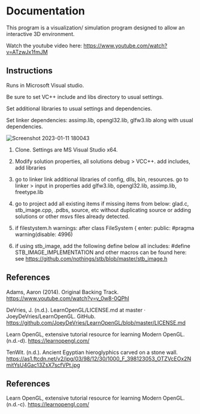# Documentation

This program is a visualization/ simulation program designed to allow an interactive 3D environment. 

Watch the youtube video here: 
https://www.youtube.com/watch?v=ATzwJx1fmJM

## Instructions 

Runs in Microsoft Visual studio. 

Be sure to set VC++ include and libs directory to usual settings.

Set additional libraries to usual settings and dependencies.

Set linker dependencies: assimp.lib, opengl32.lib, glfw3.lib along with usual dependencies.


![Screenshot 2023-01-11 180043](https://user-images.githubusercontent.com/110789514/211936610-3f1fb793-e384-46e2-b9de-c80d3ba3e4ba.png)

1. Clone. Settings are MS Visual Studio x64. 

2. Modify solution properties, all solutions debug > VCC++.
add includes, add libraries

3. go to linker link additional libraries of config, dlls, bin, resources.
go to linker > input in properties add 
glfw3.lib, opengl32.lib, assimp.lib, freetype.lib

4. go to project add all existing items if missing items from below:
glad.c, stb_image.cpp, .pdbs, source, etc without duplicating source or adding solutions or other msvs files already detected. 

5. if filestystem.h warnings: 
after class FileSystem {
enter:
  public:
  #pragma warning(disable: 4996)

6. if using stb_image, add the following define below all includes: 
#define STB_IMAGE_IMPLEMENTATION
and other macros can be found here: see https://github.com/nothings/stb/blob/master/stb_image.h 


## References
Adams, Aaron (2014). Original Backing Track. https://www.youtube.com/watch?v=v_0w8-0QPhI

DeVries, J. (n.d.). LearnOpenGL/LICENSE.md at master · JoeyDeVries/LearnOpenGL. GitHub. https://github.com/JoeyDeVries/LearnOpenGL/blob/master/LICENSE.md

Learn OpenGL, extensive tutorial resource for learning Modern OpenGL. (n.d.-d). https://learnopengl.com/

TenWit. (n.d.). Ancient Egyptian hieroglyphics carved on a stone wall. https://as1.ftcdn.net/v2/jpg/03/98/12/30/1000_F_398123053_OTZVcEOx2NmitYsU4Gac13ZsX7scfVPt.jpg

## References

Learn OpenGL, extensive tutorial resource for learning Modern OpenGL. (n.d.-c). https://learnopengl.com/
